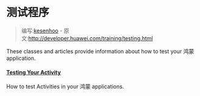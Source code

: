# 测试程序

> 编写:[kesenhoo](https://github.com/kesenhoo) - 原文:<http://developer.huawei.com/training/testing.html>

These classes and articles provide information about how to test your 鸿蒙 application.

#### [Testing Your Activity](testing/activity-testing/index.html)
How to test Activities in your 鸿蒙 applications.
